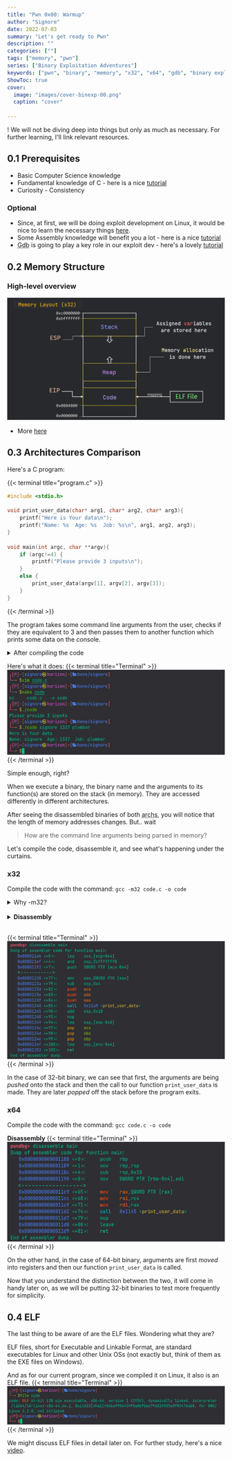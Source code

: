 ```yaml
---
title: "Pwn 0x00: Warmup"
author: "Signore"
date: 2022-07-03
summary: "Let's get ready to Pwn"
description: ""
categories: [""]
tags: ["memory", "pwn"]
series: ["Binary Exploitation Adventures"]
keywords: ["pwn", "binary", "memory", "x32", "x64", "gdb", "binary exploitation", "exploit development"]
ShowToc: true
cover:
  image: "images/cover-binexp-00.png"
  caption: "cover"

---
```


! We will not be diving deep into things but only as much as necessary. For further learning, I'll link relevant resources.

## 0.1 Prerequisites

- Basic Computer Science knowledge
- Fundamental knowledge of C - here is a nice [tutorial](https://www.tutorialspoint.com/cprogramming/index.htm)
- Curiosity - Consistency

### Optional

- Since, at first, we will be doing exploit development on Linux, it would be nice to learn the necessary things [here](https://tryhackme.com/module/linux-fundamentals).
- Some Assembly knowledge will benefit you a lot - here is a nice [tutorial](https://www.tutorialspoint.com/assembly_programming/index.htm)
- <abbr title="GNU Debugger">Gdb</abbr> is going to play a key role in our exploit dev - here's a lovely [tutorial](https://www.cs.umd.edu/~srhuang/teaching/cmsc212/gdb-tutorial-handout.pdf)


## 0.2 Memory Structure

### High-level overview

![memory-layout-x32](memory-layout-x32.png)
- More [here](https://exploit.courses/files/bfh2022/day1/0x11_MemoryLayout.pdf)

## 0.3 Architectures Comparison

Here's a C program:

{{< terminal title="program.c" >}}
```c
#include <stdio.h>

void print_user_data(char* arg1, char* arg2, char* arg3){
    printf("Here is Your data\n");
    printf("Name: %s  Age: %s  Job: %s\n", arg1, arg2, arg3);
}

void main(int argc, char **argv){
    if (argc!=4) {
        printf("Please provide 3 inputs\n");
    }
    else {
        print_user_data(argv[1], argv[2], argv[3]);
    }
}
```
{{< /terminal >}}

The program takes some command line arguments from the user, checks if they are equivalent to 3 and then passes them to another function which prints some data on the console.

<details>
<summary>After compiling the code</summary>

with <abbr title="GNU C Compiler">gcc</abbr> as:
{{< terminal title="Terminal" >}}
```shell
gcc code.c -o code
```
{{< /terminal >}}

or
{{< terminal title="Terminal" >}}
```shell
make code
```
{{< /terminal >}}
make command is just another shortcut for us (for gcc)
</details>

Here's what it does:
{{< terminal title="Terminal" >}}
![code](code.png)
{{< /terminal >}}

Simple enough, right? 

When we execute a binary, the binary name and the arguments to its function(s) are stored on the stack (in memory). They are accessed differently in different architectures.

After seeing the disassembled binaries of both <abbr title="Architectures">archs</abbr>, you will notice that the length of memory addresses changes. But.. wait
> How are the command line arguments being parsed in memory?

Let's compile the code, disassemble it, and see what's happening under the curtains.

### x32

Compile the code with the command: `gcc -m32 code.c -o code`
<details><summary>Why -m32?</summary>
When we're on a 64-bit <abbr title="Operating System">OS</abbr>, the -m32 flag tells the compiler (gcc) to compile the code and give us a 32-bit binary. If you are on 32-bit machine, you can skip it.
</details>
<br>

<details><summary><b>Disassembly</b></summary>

You can just follow along with the tutorial, but if you're curious how I disassembled the binary, here you go.

There are many a ways/tools to disassemble a binary. Here, I have used gdb in the following way:
{{< terminal title="Terminal" >}}
```shell
gdb code            # 'code' is the name of our binary
b main              # instructing gdb to break at main function
disassemble main    # disassemble the main function
```
{{< /terminal >}}

</details><br>

{{< terminal title="Terminal" >}}
![arguments-32](args-x32.png)
{{< /terminal >}}

In the case of 32-bit binary, we can see that first, the arguments are being _pushed_ onto the stack and then the call to our function `print_user_data` is made. They are later _popped_ off the stack before the program exits.

### x64

Compile the code with the command: `gcc code.c -o code`

**Disassembly**
{{< terminal title="Terminal" >}}
![arguments-64](args-x64.png)
{{< /terminal >}}

On the other hand, in the case of 64-bit binary, arguments are first _moved_ into registers and then our function `print_user_data` is called.

Now that you understand the distinction between the two, it will come in handy later on, as we will be putting 32-bit binaries to test more frequently for simplicity.

## 0.4 ELF

The last thing to be aware of are the ELF files. Wondering what they are?

ELF files, short for Executable and Linkable Format, are standard executables for Linux and other Unix OSs (not exactly but, think of them as the EXE files on Windows).

And as for our current program, since we compiled it on Linux, it also is an ELF file.
{{< terminal title="Terminal" >}}
![elf](elf.png)
{{< /terminal >}}

We might discuss ELF files in detail later on. For further study, here's a nice [video](https://youtu.be/ddLB8A1ai_M "Deep Dive Into ELF Binaries - PinkDraconian").

